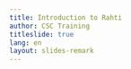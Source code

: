 ```yaml
---
title: Introduction to Rahti
author: CSC Training
titleslide: true
lang: en
layout: slides-remark
---
```

